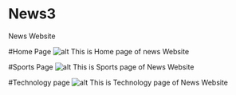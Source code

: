 # News3
News Website

#Home Page
![alt This is Home page of news Website](https://drive.google.com/file/d/19rkgKZYFLUJOrPFkqUtUhjODqZA8E5Qx/view)

#Sports Page
![alt This is Sports page of News Website](https://drive.google.com/file/d/19ttGrNhdQ3cu5YRWw5LY9f6YBp6O7--t/view)

#Technology page
![alt This is Technology page of News Website](https://drive.google.com/file/d/19vWUlTZ1bWCQgrzt6pw6_w3fzTGVyzSj/view)

#
